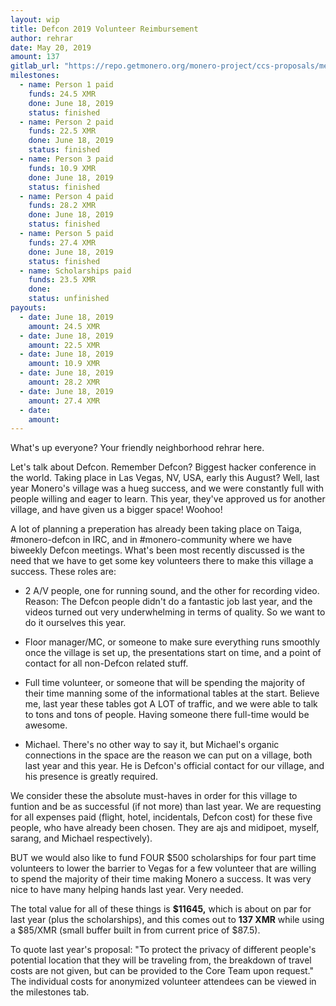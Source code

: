 ```yaml
---
layout: wip
title: Defcon 2019 Volunteer Reimbursement
author: rehrar
date: May 20, 2019
amount: 137
gitlab_url: "https://repo.getmonero.org/monero-project/ccs-proposals/merge_requests/69"
milestones:
  - name: Person 1 paid
    funds: 24.5 XMR
    done: June 18, 2019
    status: finished
  - name: Person 2 paid
    funds: 22.5 XMR
    done: June 18, 2019
    status: finished
  - name: Person 3 paid
    funds: 10.9 XMR
    done: June 18, 2019
    status: finished
  - name: Person 4 paid
    funds: 28.2 XMR
    done: June 18, 2019
    status: finished
  - name: Person 5 paid
    funds: 27.4 XMR
    done: June 18, 2019
    status: finished
  - name: Scholarships paid
    funds: 23.5 XMR
    done:
    status: unfinished
payouts:
  - date: June 18, 2019
    amount: 24.5 XMR
  - date: June 18, 2019
    amount: 22.5 XMR
  - date: June 18, 2019
    amount: 10.9 XMR
  - date: June 18, 2019
    amount: 28.2 XMR
  - date: June 18, 2019
    amount: 27.4 XMR
  - date:
    amount:
---
```


What's up everyone? Your friendly neighborhood rehrar here.

Let's talk about Defcon. Remember Defcon? Biggest hacker conference in the world. Taking place in Las Vegas, NV, USA, early this August? Well, last year Monero's village was a hueg success, and we were constantly full with people willing and eager to learn. This year, they've approved us for another village, and have given us a bigger space! Woohoo!

A lot of planning a preperation has already been taking place on Taiga, #monero-defcon in IRC, and in #monero-community where we have biweekly Defcon meetings. What's been most recently discussed is the need that we have to get some key volunteers there to make this village a success. These roles are:

- 2 A/V people, one for running sound, and the other for recording video. Reason: The Defcon people didn't do a fantastic job last year, and the videos turned out very underwhelming in terms of quality. So we want to do it ourselves this year.

- Floor manager/MC, or someone to make sure everything runs smoothly once the village is set up, the presentations start on time, and a point of contact for all non-Defcon related stuff.

- Full time volunteer, or someone that will be spending the majority of their time manning some of the informational tables at the start. Believe me, last year these tables got A LOT of traffic, and we were able to talk to tons and tons of people. Having someone there full-time would be awesome.

- Michael. There's no other way to say it, but Michael's organic connections in the space are the reason we can put on a village, both last year and this year. He is Defcon's official contact for our village, and his presence is greatly required.

We consider these the absolute must-haves in order for this village to funtion and be as successful (if not more) than last year. We are requesting for all expenses paid (flight, hotel, incidentals, Defcon cost) for these five people, who have already been chosen. They are ajs and midipoet, myself, sarang, and Michael respectively).

BUT we would also like to fund FOUR $500 scholarships for four part time volunteers to lower the barrier to Vegas for a few volunteer that are willing to spend the majority of their time making Monero a success. It was very nice to have many helping hands last year. Very needed.

The total value for all of these things is **$11645,** which is about on par for last year (plus the scholarships), and this comes out to **137 XMR** while using a $85/XMR (small buffer built in from current price of $87.5).

To quote last year's proposal: "To protect the privacy of different people's potential location that they will be traveling from, the breakdown of travel costs are not given, but can be provided to the Core Team upon request." The individual costs for anonymized volunteer attendees can be viewed in the milestones tab.